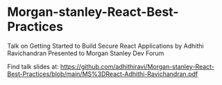 # Morgan-stanley-React-Best-Practices
Talk on Getting Started to Build Secure React Applications by Adhithi Ravichandran 
Presented to Morgan Stanley Dev Forum

Find talk slides at: https://github.com/adhithiravi/Morgan-stanley-React-Best-Practices/blob/main/MS%3DReact-Adhithi-Ravichandran.pdf
